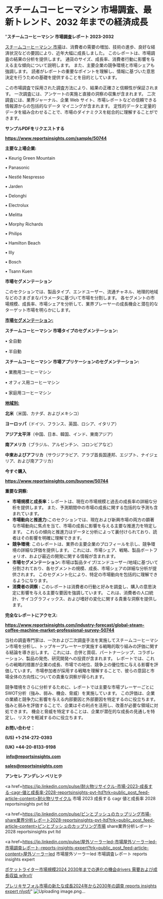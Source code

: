 # スチームコーヒーマシン 市場調査、最新トレンド、2032 年までの経済成長

"<strong>スチームコーヒーマシン 市場調査レポート 2023-2032</strong>

<a href=https://www.reportsinsights.com/sample/50744>スチームコーヒーマシン 市場</a>は、消費者の需要の増加、技術の進歩、良好な経済状況などの要因により、近年大幅に成長しました。 このレポートは、市場調査の結果の分析を提供します。 通貨のサイズ、成長率、消費者行動に影響を与える主な傾向について説明します。 また、主要企業の競争環境と市場シェアも強調します。 読者がレポートの重要なポイントを理解し、情報に基づいた意思決定を行うための基礎を提供することを目的としています。

この市場調査で採用された調査方法により、結果の正確さと信頼性が保証されます。 一次調査には、アンケートの実施と直接の洞察の収集が含まれます。 二次調査には、業界ジャーナル、企業 Web サイト、市場レポートなどの信頼できる情報源からの包括的なデータ マイニングが含まれます。 定性的データと定量的データを組み合わせることで、市場のダイナミクスを総合的に理解することができます。

<strong><b>サンプルPDFをリクエストする</b></strong>

<a href=https://www.reportsinsights.com/sample/50744><strong><u>https://www.reportsinsights.com/sample/50744</u></strong></a>

<strong>主要な上場企業:</strong>

• Keurig Green Mountain

• Panasonic

• Nestlé Nespresso

• Jarden

• Delonghi

• Electrolux

• Melitta

• Morphy Richards

• Philips

• Hamilton Beach

• Illy

• Bosch

• Tsann Kuen

<strong>市場セグメンテーション</strong>

このセクションでは、製品タイプ、エンドユーザー、流通チャネル、地理的地域などのさまざまなパラメータに基づいて市場を分割します。 各セグメントの市場規模、成長率、市場シェアを分析して、業界プレーヤーの成長機会と潜在的なターゲット市場を明らかにします。

<strong><u>市場セグメンテーション</u></strong><strong><u>:</u></strong>

<strong>スチームコーヒーマシン 市場タイプのセグメンテーション:</strong>

• 全自動

• 半自動

<strong>スチームコーヒーマシン 市場アプリケーションのセグメンテーション:</strong>

• 業務用コーヒーマシン

• オフィス用コーヒーマシン

• 家庭用コーヒーマシン

<strong><u>地域別</u></strong><strong><u>:</u></strong>

<strong>北米</strong>（米国、カナダ、およびメキシコ）

<strong>ヨーロッパ</strong>（ドイツ、フランス、英国、ロシア、イタリア）

<strong>アジア太平洋</strong>（中国、日本、韓国、インド、東南アジア）

<strong>南アメリカ</strong>（ブラジル、アルゼンチン、コロンビアなど）

<strong>中東およびアフリカ</strong>（サウジアラビア、アラブ首長国連邦、エジプト、ナイジェリア、および南アフリカ）

<strong>今すぐ購入</strong>

<a href=https://www.reportsinsights.com/buynow/50744><strong><u>https://www.reportsinsights.com/buynow/50744</u></strong></a>

<strong>重要な洞察:</strong>
<ul>
  <li><strong>市場規模と成長率：</strong>レポートは、現在の市場規模と過去の成長率の詳細な分析を提供します。 また、予測期間中の市場の成長に関する包括的な予測も含まれています。</li>
  <li><strong>市場動向と推進力:</strong>このセクションでは、現在および新興市場の両方の顕著な市場動向に焦点を当て、市場の成長に影響を与える主要な推進力を特定します。 これらの傾向と推進力はデータと分析によって裏付けられており、読者はその影響を明確に理解できます。</li>
  <li><strong>競争環境</strong>: このレポートは、業界の主要企業のプロフィールを示し、競争環境の詳細な評価を提供します。 これには、市場シェア、戦略、製品ポートフォリオ、および最近の開発に関する情報が含まれます。</li>
  <li><strong>市場セグメンテーション: </strong>市場は製品タイプ/エンドユーザー/地域に基づいて分割されており、各セグメントの規模、成長、市場シェアの詳細な分析が提供されます。 このセグメント化により、特定の市場動向を包括的に理解できるようになります。</li>
  <li><strong>消費者の洞察 : </strong>このレポートは消費者の行動と好みを調査し、購入の意思決定に影響を与える主要な要因を強調しています。 これは、消費者の人口統計、サイコグラフィックス、および嗜好の変化に関する貴重な洞察を提供します。</li>
</ul>
<strong>完全なレポートにアクセス:</strong>

<a href=https://www.reportsinsights.com/industry-forecast/global-steam-coffee-machine-market-professional-survey-50744><strong><u><b>https://www.reportsinsights.com/industry-forecast/global-steam-coffee-machine-market-professional-survey-50744</b></u></strong></a>

当社の調査専門家は、一次および二次調査手法を実施してスチームコーヒーマシン市場を分析し、トップキープレーヤーが実施する戦略的取り組みの評価に関する結論を導き出します。 これには、合併と買収、パートナーシップ、コラボレーション、製品の発売、研究開発への投資が含まれます。 レポートでは、これらの戦略的措置が企業の成長、市場での地位、競争上の優位性に与える影響を評価しています。 市場参加者が採用する戦略を理解することで、彼らの意図と市場全体の方向性についての貴重な洞察が得られます。

競争環境をさらに分析するために、レポートでは主要な市場プレーヤーごとにSWOT分析（強み、弱み、機会、脅威）を実施しています。 この評価は、企業の業績と競争力に影響を与える内部要因と外部要因を特定するのに役立ちます。 強みと弱みを評価することで、企業はその利点を活用し、改善が必要な領域に対処できます。 機会と脅威を特定することは、企業が潜在的な成長の見通しを特定し、リスクを軽減するのに役立ちます。

<strong>お問い合わせ：</strong>

<strong>(US) +1-214-272-0393</strong>

<strong>(UK) +44-20-8133-9198</strong>

<strong> </strong><a href=info@reportsinsights.com><strong><u>info@reportsinsights.com</u></strong></a>

<a href=sales@reportsinsights.com><strong><u>sales@reportsinsights.com</u></strong></a>

<strong>アンセレ アンデレン ベリヒテ</strong>

<a href=https://jp.linkedin.com/pulse/耐火物リサイクル-市場-2023-成長する-cagr-値と成長率-2028-reportsinsights-pvt-ltd?trk=public_post_feed-article-content>耐火物リサイクル 市場 2023 成長する cagr 値と成長率 2028 reportsinsights pvt ltd</a>

<a href=https://jp.linkedin.com/pulse/ピンとブッシュのカップリング市場-share業界分析レポート2028-reportsinsights-pvt-ltd?trk=public_post_feed-article-content>ピンとブッシュのカップリング市場 share業界分析レポート2028 reportsinsights pvt ltd</a>

<a href=https://jp.linkedin.com/pulse/屋外ソーラーled-市場屋外ソーラーled-市場調査レポート-reports-insights-expert?trk=public_post_feed-article-content>屋外ソーラーled 市場屋外ソーラーled 市場調査レポート reports insights expert</a>

<a href=https://www.linkedin.com/pulse/ポケットライター市場規模2024-2030年までの進化の機会drivers-需要および成長収益-w9rxf/>ポケットライター市場規模2024 2030年までの進化の機会drivers 需要および成長収益 w9rxf/</a>

<a href=https://www.linkedin.com/pulse/プレリキサフォル市場の新たな成長2024年から2030年の調査-reports-insights-expert-nlyqf/>プレリキサフォル市場の新たな成長2024年から2030年の調査 reports insights expert nlyqf/</a>"
![Uploading image.png…]()

